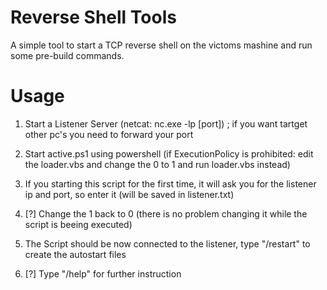 # Reverse Shell Tools

A simple tool to start a TCP reverse shell on the victoms mashine and run some pre-build commands.

# Usage

1. Start a Listener Server (netcat: nc.exe -lp [port]) ; if you want tartget other pc's you need to forward your port

2. Start active.ps1 using powershell (if ExecutionPolicy is prohibited: edit the loader.vbs and change the 0 to 1 and run loader.vbs instead)

3. If you starting this script for the first time, it will ask you for the listener ip and port, so enter it (will be saved in listener.txt)

4. [?] Change the 1 back to 0 (there is no problem changing it while the script is beeing executed)

5. The Script should be now connected to the listener, type "/restart" to create the autostart files

6. [?] Type "/help" for further instruction
